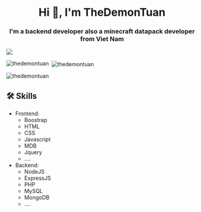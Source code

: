 <h1 align="center">Hi 👋, I'm TheDemonTuan</h1>
<h3 align="center">I'm a backend developer also a minecraft datapack developer from Viet Nam</h3>

![](https://komarev.com/ghpvc/?username=TheDemonTuan)

<p><img align="left" src="https://github-readme-stats.vercel.app/api/top-langs?username=thedemontuan&show_icons=true&locale=en&layout=compact" alt="thedemontuan" /></p>

<p>&nbsp;<img align="center" src="https://github-readme-stats.vercel.app/api?username=thedemontuan&show_icons=true&locale=en" alt="thedemontuan" /></p>

<p><img align="center" src="https://github-readme-streak-stats.herokuapp.com/?user=thedemontuan&" alt="thedemontuan" /></p>

## 🛠 Skills
- Frontend: 
  - Boostrap
  - HTML
  - CSS
  - Javascript
  - MDB
  - Jquery
  - ....
- Backend:
  - NodeJS
  - ExpressJS
  - PHP
  - MySQL
  - MongoDB
  - ....
